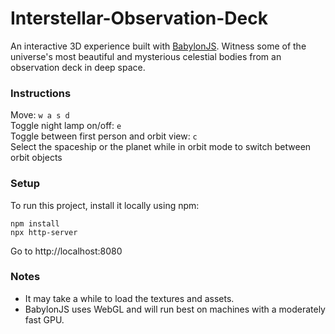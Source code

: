 # Interstellar-Observation-Deck
An interactive 3D experience built with [BabylonJS](https://www.babylonjs.com/). Witness some of the universe's most beautiful and mysterious celestial bodies from an observation deck in deep space.

### Instructions
Move: `w a s d`  
Toggle night lamp on/off: `e`  
Toggle between first person and orbit view: `c`  
Select the spaceship or the planet while in orbit mode to switch between orbit objects

### Setup
To run this project, install it locally using npm:  
```
npm install
npx http-server
```

Go to http://localhost:8080

### Notes
* It may take a while to load the textures and assets.
* BabylonJS uses WebGL and will run best on machines with a moderately fast GPU.
